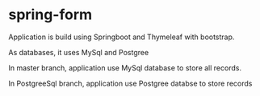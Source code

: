 # spring-form

Application is build using Springboot and Thymeleaf with bootstrap.

As databases, it uses MySql and Postgree

In master branch, application use MySql database to store all records.

In PostgreeSql branch, application use Postgree databse to store records


